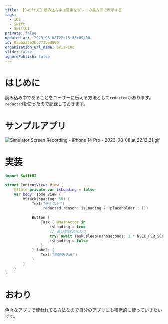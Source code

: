 ```yaml
---
title: 【SwiftUI】読み込み中は要素をグレーの長方形で表示する
tags:
  - iOS
  - Swift
  - SwiftUI
private: false
updated_at: '2023-08-08T22:13:38+09:00'
id: 0abaa33e2bc773bed599
organization_url_name: avis-inc
slide: false
ignorePublish: false
---
```

# はじめに
読み込み中であることをユーザーに伝える方法として`redacted`があります。
`redacted`を使ったので記録しておきます。

# サンプルアプリ
![Simulator Screen Recording - iPhone 14 Pro - 2023-08-08 at 22.12.21.gif](https://qiita-image-store.s3.ap-northeast-1.amazonaws.com/0/1745371/4fe5b3ab-e187-3565-12a9-12c31e9b06ff.gif)

# 実装
```swift
import SwiftUI

struct ContentView: View {
    @State private var isLoading = false
    var body: some View {
        VStack(spacing: 50) {
            Text("テキスト")
                .redacted(reason: isLoading ? .placeholder : [])
            
            Button {
                Task { @MainActor in
                    isLoading = true
                    // 長い処理の代わり
                    try? await Task.sleep(nanoseconds: 1 * NSEC_PER_SEC)
                    isLoading = false
                }
            } label: {
                Text("再読み込み")
            }
        }
    }
}
```

# おわり
色々なアプリで使われてる方法なので自分のアプリにも積極的に使っていきたいです。
